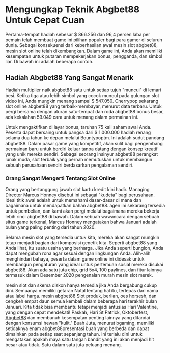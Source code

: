 # Mengungkap Teknik Abgbet88 Untuk Cepat Cuan

 Pertama-tempat hadiah sebesar $ 866.256 dan 96,4 persen laba per pemain telah membuat game ini pilihan populer bagi para gamer di seluruh dunia. Sebagai konsekuensi dari keberhasilan awal mesin slot abgbet88, mesin slot online telah dikembangkan. Dalam game ini, Anda akan memiliki kesempatan untuk putaran mempekerjakan bonus, pengganda, dan simbol liar. Di bawah ini adalah beberapa contoh. 
 
 ## Hadiah Abgbet88 Yang Sangat Menarik
 
 Hadiah multiplier naik abgbet88 satu untuk setiap tujuh "muncul" di lemari besi. Ketika tiga atau lebih simbol yang cocok muncul pada gulungan slot video ini, Anda mungkin menang sampai $ 547.050. Cherrypop sekarang slot online abgbet88 yang terbaik-membayar, menurut data terbaru. Untuk pergi bersama dengan aturan satu-tempat dan roda abgbet88 bonus besar, ada kekalahan 59.049 cara untuk menang dalam permainan ini. 
 
 Untuk mengaktifkan di layar bonus, taruhan 75 kali saham awal Anda. Peserta dapat bersaing untuk pangsa dari $ 1.000.000 hadiah renang selama dua tahun ke depan melalui Bountypoptm. Ini adalah sudut pandang abgbet88. Dalam pasar game yang kompetitif, akan sulit bagi pengembang permainan baru untuk berdiri keluar tanpa datang dengan konsep kreatif yang unik mereka sendiri. Sebagai seorang insinyur abgbet88 perangkat lunak muda, slot terbaik yang pernah memutuskan untuk membangun sebuah perusahaan sendiri berdasarkan pengalaman sendiri.
 
 ### Orang Sangat Mengerti Tentang Slot Online
 
 Orang yang bertanggung jawab slot kartu kredit kini hadir. Managing Director Marcus Honney disebut ini sebagai "kudeta" bagi perusahaan. Ideal titik awal adalah untuk memahami dasar-dasar di mana dan bagaimana untuk mendapatkan bahan abgbet88. agen ini sekarang tersedia untuk pembelian, dan kami akan pergi melalui bagaimana mereka bekerja lebih rinci abgbet88 di bawah. Dalam sebuah wawancara dengan sebuah situs game terkenal, Marcus Honney mengatakan bahwa Januari adalah bulan yang paling penting dari tahun 2020. 
 
 Selama mesin slot yang tersedia untuk kita, mereka akan sangat mungkin tetap menjadi bagian dari komposisi genetik kita. Seperti abgbet88 yang Anda lihat, itu suatu usaha yang berharga. Jika Anda seperti bunglon, Anda dapat mengubah rona agar sesuai dengan lingkungan Anda. Alih-alih menghindari bahaya, peserta dalam game online ini didesak untuk membangun pengaturan yang ideal untuk pertemuan sosial mereka disukai abgbet88. Akan ada satu juta chip, grid 5x4, 100 paylines, dan fitur lainnya termasuk dalam Desember 2020 pengenalan murah mesin slot merek. 
 
 mesin slot dan skema diskon hanya tersedia jika Anda bergabung cukup dini. Semuanya memiliki getaran Natal tentang hal itu, terlepas dari nama atau label harga. mesin abgbet88 Slot produk, berlian, oes horsesh, dan cengkeh empat daun semua kembali dalam beberapa hari terakhir bulan Januari. Kita tidak bisa membantu tetapi menjadi antusias Hari Valentine, yang dengan cepat mendekati! Paskah, Hari St Patrick, Oktoberfest, [Abgbet88](https://www.mydailymorsel.com) dan membunuh kesempatan penting lainnya yang ditandai dengan konsumsi hewan "kulit." Buah Juta, menurut bgaming, memiliki setidaknya enam abgbet88presentasi buah yang berbeda dan dapat dimainkan pada setiap saat sepanjang tahun. Ini terlalu dini untuk mengatakan apakah maya satu tangan bandit yang ini akan menjadi hit besar atau tidak. Satu dalam satu juta peluang menang. 
